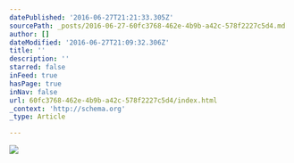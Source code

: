 ```yaml
---
datePublished: '2016-06-27T21:21:33.305Z'
sourcePath: _posts/2016-06-27-60fc3768-462e-4b9b-a42c-578f2227c5d4.md
author: []
dateModified: '2016-06-27T21:09:32.306Z'
title: ''
description: ''
starred: false
inFeed: true
hasPage: true
inNav: false
url: 60fc3768-462e-4b9b-a42c-578f2227c5d4/index.html
_context: 'http://schema.org'
_type: Article

---
```

![](https://the-grid-user-content.s3-us-west-2.amazonaws.com/b5f8b0c2-820a-4c89-9d1c-b9bc4f6efcf6.jpg)